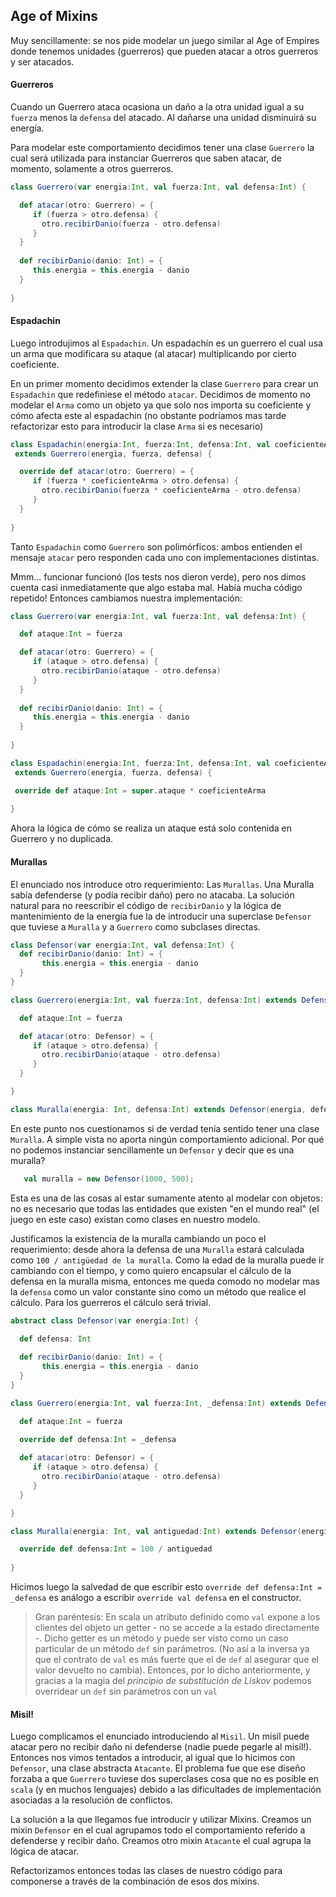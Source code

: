 Age of Mixins
--

Muy sencillamente: se nos pide modelar un juego similar al Age of Empires donde tenemos unidades (guerreros) que pueden
atacar a otros guerreros y ser atacados.


#### Guerreros
Cuando un Guerrero ataca ocasiona un daño a la otra unidad igual a su `fuerza` menos la `defensa` del atacado. Al
dañarse una unidad disminuirá su energía.

Para modelar este comportamiento decidimos tener una clase `Guerrero` la cual será utilizada para instanciar Guerreros
que saben atacar, de momento, solamente a otros guerreros.


```scala
class Guerrero(var energia:Int, val fuerza:Int, val defensa:Int) {

  def atacar(otro: Guerrero) = {
     if (fuerza > otro.defensa) {
       otro.recibirDanio(fuerza - otro.defensa)
     }
  }
 
  def recibirDanio(danio: Int) = {
     this.energia = this.energia - danio
  }
   
}
```

#### Espadachin
Luego introdujimos al `Espadachin`. Un espadachín es un guerrero el cual usa un arma que modificara su ataque (al atacar)
multiplicando por cierto coeficiente.

En un primer momento decidimos extender la clase `Guerrero` para crear un `Espadachin` que redefiniese el método `atacar`.
Decidimos de momento no modelar el `Arma` como un objeto ya que solo nos importa su coeficiente y cómo afecta este
al espadachin (no obstante podríamos mas tarde refactorizar esto para introducir la clase `Arma` si es necesario)

```scala
class Espadachin(energia:Int, fuerza:Int, defensa:Int, val coeficienteArma:Int)
 extends Guerrero(energia, fuerza, defensa) {

  override def atacar(otro: Guerrero) = {
     if (fuerza * coeficienteArma > otro.defensa) {
       otro.recibirDanio(fuerza * coeficienteArma - otro.defensa)
     }
  }
   
}
```

Tanto `Espadachin` como `Guerrero` son polimórficos: ambos entienden el mensaje `atacar` pero responden cada uno con
implementaciones distintas.

Mmm... funcionar funcionó (los tests nos dieron verde), pero nos dimos cuenta casi inmediatamente que algo estaba mal.
Había mucha código repetido! Entonces cambiamos nuestra implementación:


```scala
class Guerrero(var energia:Int, val fuerza:Int, val defensa:Int) {

  def ataque:Int = fuerza

  def atacar(otro: Guerrero) = {
     if (ataque > otro.defensa) {
       otro.recibirDanio(ataque - otro.defensa)
     }
  }
 
  def recibirDanio(danio: Int) = {
     this.energia = this.energia - danio
  }
   
}

class Espadachin(energia:Int, fuerza:Int, defensa:Int, val coeficienteArma:Int)
 extends Guerrero(energia, fuerza, defensa) {

 override def ataque:Int = super.ataque * coeficienteArma
   
}
```

Ahora la lógica de cómo se realiza un ataque está solo contenida en Guerrero y no duplicada.

#### Murallas

El enunciado nos introduce otro requerimiento: Las `Murallas`. Una Muralla sabía defenderse (y podía recibir daño) pero
no atacaba. La solución natural para no reescribir el código de `recibirDanio` y la lógica de mantenimiento de la energía
fue la de introducir una superclase `Defensor` que tuviese a `Muralla` y a `Guerrero` como subclases directas.


```scala
class Defensor(var energia:Int, val defensa:Int) {
  def recibirDanio(danio: Int) = {
       this.energia = this.energia - danio
  }
}

class Guerrero(energia:Int, val fuerza:Int, defensa:Int) extends Defensor(energia, defensa) {

  def ataque:Int = fuerza

  def atacar(otro: Defensor) = {
     if (ataque > otro.defensa) {
       otro.recibirDanio(ataque - otro.defensa)
     }
  }

}

class Muralla(energia: Int, defensa:Int) extends Defensor(energia, defensa)
```

En este punto nos cuestionamos si de verdad tenía sentido tener una clase `Muralla`.  A simple vista no aporta ningún
comportamiento adicional. Por qué no podemos instanciar sencillamente un `Defensor` y decir que es una muralla?

```scala
   val muralla = new Defensor(1000, 500);
```

Esta es una de las cosas al estar sumamente atento al modelar con objetos: no es necesario que todas las entidades que
existen "en el mundo real" (el juego en este caso) existan como clases en nuestro modelo.

Justificamos la existencia de la muralla cambiando un poco el requerimiento: desde ahora la defensa de una `Muralla`
estará calculada como `100 / antigüedad de la muralla`.  Como la edad de la muralla puede ir cambiando con el tiempo, y
como quiero encapsular el cálculo de la defensa en la muralla misma, entonces me queda comodo no modelar mas la `defensa`
como un valor constante sino como un método que realice el cálculo.  Para los guerreros el cálculo será trivial.

```scala
abstract class Defensor(var energia:Int) {

  def defensa: Int
 
  def recibirDanio(danio: Int) = {
       this.energia = this.energia - danio
  }
}

class Guerrero(energia:Int, val fuerza:Int, _defensa:Int) extends Defensor(energia) {

  def ataque:Int = fuerza
 
  override def defensa:Int = _defensa

  def atacar(otro: Defensor) = {
     if (ataque > otro.defensa) {
       otro.recibirDanio(ataque - otro.defensa)
     }
  }

}

class Muralla(energia: Int, val antiguedad:Int) extends Defensor(energia) {

  override def defensa:Int = 100 / antiguedad
 
}
```

Hicimos luego la salvedad de que escribir esto `override def defensa:Int = _defensa` es análogo a escribir `override val defensa`
en el constructor.

> Gran paréntesis: En scala un atributo definido como `val` expone a los clientes del objeto un getter - no se accede a la
estado directamente -. Dicho getter es un método y puede ser visto como un caso particular de un método `def` sin parámetros.
(No así a la inversa ya que el contrato de `val` es más fuerte que el de `def` al asegurar que el valor devuelto no cambia).
Entonces, por lo dicho anteriormente, y gracias a la magia del *principio de substitución de Liskov* podemos overridear
un `def` sin parámetros con un `val`

#### Misil!
Luego complicamos el enunciado introduciendo al `Misil`. Un misíl puede atacar pero no recibir daño ni defenderse (nadie
puede pegarle al misíl!).  Entonces nos vimos tentados a introducir, al igual que lo hicimos con `Defensor`, una clase
abstracta `Atacante`.  El problema fue que ese diseño forzaba a que `Guerrero` tuviese dos superclases cosa que no es
posible en `scala` (y en muchos lenguajes) debido a las dificultades de implementación asociadas a la resolución de
conflictos.

La solución a la que llegamos fue introducir y utilizar Mixins. Creamos un mixin `Defensor` en el cual agrupamos todo
el comportamiento referido a defenderse y recibir daño.  Creamos otro mixin `Atacante` el cual agrupa la lógica de atacar.

Refactorizamos entonces todas las clases de nuestro código para componerse a través de la combinación de esos dos mixins.

